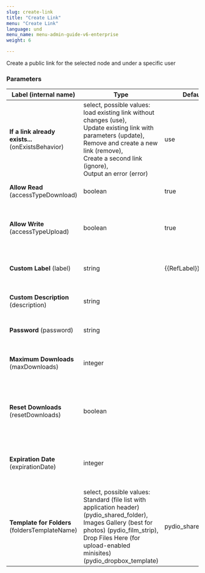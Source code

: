 ```yaml
---
slug: create-link
title: "Create Link"
menu: "Create Link"
language: und
menu_name: menu-admin-guide-v6-enterprise
weight: 6

---
```


 Create a public link for the selected node and under a specific user

### Parameters
|Label (internal name)|Type|Default|Description|
|---|---|---|---|
|**If a link already exists...** (onExistsBehavior)|select, possible values: load existing link without changes (use),<br/>Update existing link with parameters (update),<br/>Remove and create a new link (remove),<br/>Create a second link (ignore),<br/>Output an error (error)|use|What to do if a link exists on resource|
|**Allow Read** (accessTypeDownload)|boolean|true|Should be true most of the time|
|**Allow Write** (accessTypeUpload)|boolean|true|Let a shared file be editable or a shared folder be writeable.|
|**Custom Label** (label)|string|{{RefLabel}}|Leave {{RefLabel}} to use node name|
|**Custom Description** (description)|string|<no value>|Leave empty to use share date|
|**Password** (password)|string|<no value>|Protect link with a password|
|**Maximum Downloads** (maxDownloads)|integer|<no value>|Protect link with maximum number of downloads|
|**Reset Downloads** (resetDownloads)|boolean|<no value>|When using max download, if link exists, reset downloads number|
|**Expiration Date** (expirationDate)|integer|<no value>|Protect link with auto-expiration at a given date, use a timestamp|
|**Template for Folders** (foldersTemplateName)|select, possible values: Standard (file list with application header) (pydio_shared_folder),<br/>Images Gallery (best for photos) (pydio_film_strip),<br/>Drop Files Here (for upload-enabled minisites) (pydio_dropbox_template)|pydio_shared_folder|Default view when creating link on folder|





